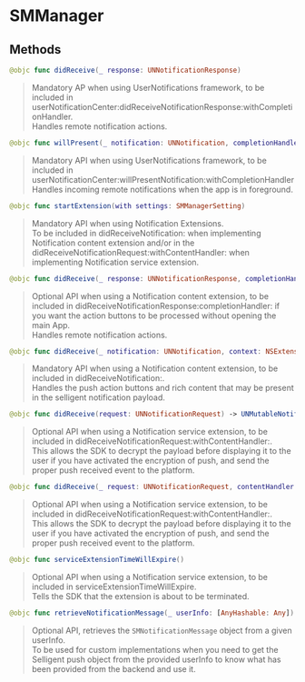 # SMManager

## Methods
```swift
@objc func didReceive(_ response: UNNotificationResponse)
```

>Mandatory AP when using UserNotifications framework, to be included in userNotificationCenter:didReceiveNotificationResponse:withCompletionHandler.<br/>Handles remote notification actions.<br/>

```swift
@objc func willPresent(_ notification: UNNotification, completionHandler: ((UNNotificationPresentationOptions) -> Void)?)
```

>Mandatory API when using UserNotifications framework, to be included in userNotificationCenter:willPresentNotification:withCompletionHandler<br/>Handles incoming remote notifications when the app is in foreground.<br/>

```swift
@objc func startExtension(with settings: SMManagerSetting)
```

>Mandatory API when using Notification Extensions.<br/>To be included in didReceiveNotification: when implementing Notification content extension and/or in the didReceiveNotificationRequest:withContentHandler: when implementing Notification service extension.<br/>

```swift
@objc func didReceive(_ response: UNNotificationResponse, completionHandler: @escaping(UNNotificationContentExtensionResponseOption) -> Void)
```

>Optional API when using a Notification content extension, to be included in didReceiveNotificationResponse:completionHandler: if you want the action buttons to be processed without opening the main App.<br/>Handles remote notification actions.<br/>

```swift
@objc func didReceive(_ notification: UNNotification, context: NSExtensionContext?)
```

>Mandatory API when using a Notification content extension, to be included in didReceiveNotification:.<br/>Handles the push action buttons and rich content that may be present in the selligent notification payload.<br/>

```swift
@objc func didReceive(request: UNNotificationRequest) -> UNMutableNotificationContent
```

>Optional API when using a Notification service extension, to be included in didReceiveNotificationRequest:withContentHandler:.<br/>This allows the SDK to decrypt the payload before displaying it to the user if you have activated the encryption of push, and send the proper push received event to the platform.<br/>

```swift
@objc func didReceive(_ request: UNNotificationRequest, contentHandler: @escaping(UNNotificationContent) -> Void)
```

>Optional API when using a Notification service extension, to be included in didReceiveNotificationRequest:withContentHandler:.<br/>This allows the SDK to decrypt the payload before displaying it to the user if you have activated the encryption of push, and send the proper push received event to the platform.<br/>

```swift
@objc func serviceExtensionTimeWillExpire()
```

>Optional API when using a Notification service extension, to be included in serviceExtensionTimeWillExpire.<br/>Tells the SDK that the extension is about to be terminated.<br/>

```swift
@objc func retrieveNotificationMessage(_ userInfo: [AnyHashable: Any]) -> SMNotificationMessage?
```

>Optional API, retrieves the ``SMNotificationMessage`` object from a given userInfo.<br/>To be used for custom implementations when you need to get the Selligent push object from the provided userInfo to know what has been provided from the backend and use it.<br/>